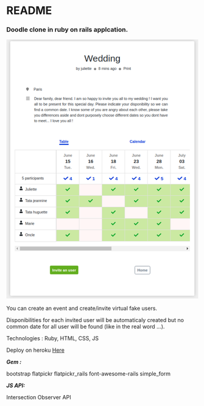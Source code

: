 # README

### Doodle clone in ruby on rails applcation.

<p align="center">
  <img src=https://github.com/hbiom/cursed_doodles/blob/master/app/assets/images/readme.png>
</p>

You can create an event and create/invite virtual fake users.

Disponibilities for each invited user will be automaticaly created but no common date for all user will be found (like in the real word ...).

Technologies : Ruby, HTML, CSS, JS

Deploy on heroku [Here](https://cursed-doodle.herokuapp.com/)

***Gem :***

bootstrap
flatpickr
flatpickr_rails
font-awesome-rails
simple_form

***JS API:***

Intersection Observer API

